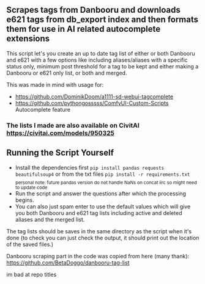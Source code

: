 ## Scrapes tags from Danbooru and downloads e621 tags from db_export index and then formats them for use in AI related autocomplete extensions
This script let's you create an up to date tag list of either or both Danbooru and e621 with a few options like including aliases/aliases with a specific status only, minimum post threshold for a tag to be kept and either making a Danbooru or e621 only list, or both and merged.

This was made in mind with usage for:
- https://github.com/DominikDoom/a1111-sd-webui-tagcomplete
- https://github.com/pythongosssss/ComfyUI-Custom-Scripts Autocomplete feature


### The lists I made are also available on CivitAI https://civitai.com/models/950325

## Running the Script Yourself
- Install the dependencies first `pip install pandas requests beautifulsoup4` or from the txt files `pip install -r requirements.txt` <sub>personal note: future pandas version do not handle NaNs on concat iirc so might need to update code</sub>
- Run the script and answer the questions after which the processing begins.
- You can also just spam enter to use the default values which will give you both Danbooru and e621 tag lists including active and deleted aliases and the merged list.

The tag lists should be saves in the same directory as the script when it's done (to check you can just check the output, it should print out the location of the saved files.)

Danbooru scraping part in the code was copied from here (many thank): https://github.com/BetaDoggo/danbooru-tag-list

im bad at repo titles
